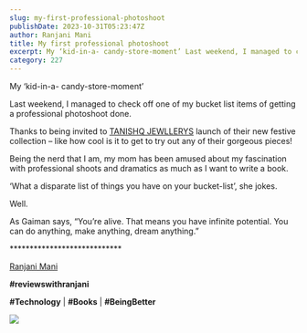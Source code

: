 ```yaml
---
slug: my-first-professional-photoshoot
publishDate: 2023-10-31T05:23:47Z
author: Ranjani Mani
title: My first professional photoshoot 
excerpt: My ‘kid-in-a- candy-store-moment’ Last weekend, I managed to check off one of my bucket list items of getting a professional photoshoot done. Thanks to being invited to TANISHQ JEWLLERYS launch of their new festive collection – like how cool is it to get to try out any of their gorgeous pieces! Being the nerd that  ... 
category: 227
---
```


My ‘kid-in-a- candy-store-moment’

Last weekend, I managed to check off one of my bucket list items of getting a professional photoshoot done.

Thanks to being invited to [TANISHQ JEWLLERYS](https://www.linkedin.com/feed/#) launch of their new festive collection – like how cool is it to get to try out any of their gorgeous pieces!

Being the nerd that I am, my mom has been amused about my fascination with professional shoots and dramatics as much as I want to write a book.

‘What a disparate list of things you have on your bucket-list’, she jokes.

Well.

As Gaiman says, “You’re alive. That means you have infinite potential. You can do anything, make anything, dream anything.” 

\*\*\*\*\*\*\*\*\*\*\*\*\*\*\*\*\*\*\*\*\*\*\*\*\*\*\*\*

[Ranjani Mani](https://www.linkedin.com/feed/#)

**#reviewswithranjani**

**#Technology** | **#Books** | **#BeingBetter**

![](https://i0.wp.com/ranjanimani.com/wp-content/uploads/2023/10/512693e0-b059-4c2e-9be2-b1ca952ed752.jpg?fit=682%2C1024&ssl=1) 